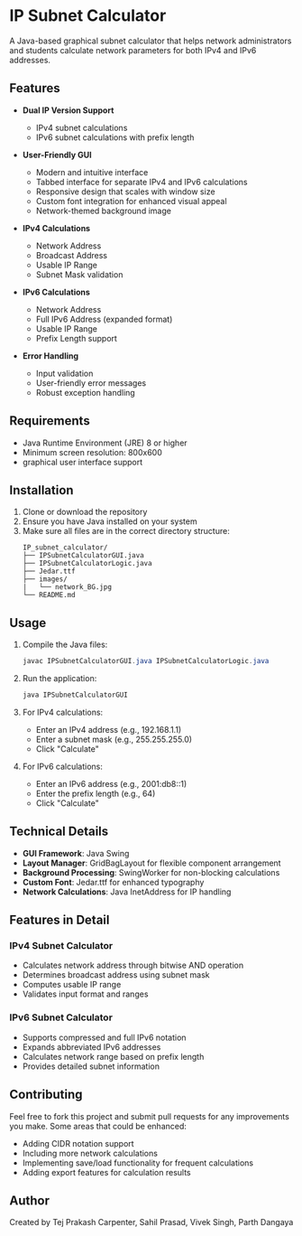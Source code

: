 # IP Subnet Calculator

A Java-based graphical subnet calculator that helps network administrators and students calculate network parameters for both IPv4 and IPv6 addresses.

## Features

- **Dual IP Version Support**
  - IPv4 subnet calculations
  - IPv6 subnet calculations with prefix length

- **User-Friendly GUI**
  - Modern and intuitive interface
  - Tabbed interface for separate IPv4 and IPv6 calculations
  - Responsive design that scales with window size
  - Custom font integration for enhanced visual appeal
  - Network-themed background image

- **IPv4 Calculations**
  - Network Address
  - Broadcast Address
  - Usable IP Range
  - Subnet Mask validation

- **IPv6 Calculations**
  - Network Address
  - Full IPv6 Address (expanded format)
  - Usable IP Range
  - Prefix Length support

- **Error Handling**
  - Input validation
  - User-friendly error messages
  - Robust exception handling

## Requirements

- Java Runtime Environment (JRE) 8 or higher
- Minimum screen resolution: 800x600
- graphical user interface support

## Installation

1. Clone or download the repository
2. Ensure you have Java installed on your system
3. Make sure all files are in the correct directory structure:
   ```
   IP_subnet_calculator/
   ├── IPSubnetCalculatorGUI.java
   ├── IPSubnetCalculatorLogic.java
   ├── Jedar.ttf
   ├── images/
   |   └── network_BG.jpg
   └── README.md
   ```

## Usage

1. Compile the Java files:
   ```powershell
   javac IPSubnetCalculatorGUI.java IPSubnetCalculatorLogic.java
   ```

2. Run the application:
   ```powershell
   java IPSubnetCalculatorGUI
   ```

3. For IPv4 calculations:
   - Enter an IPv4 address (e.g., 192.168.1.1)
   - Enter a subnet mask (e.g., 255.255.255.0)
   - Click "Calculate"

4. For IPv6 calculations:
   - Enter an IPv6 address (e.g., 2001:db8::1)
   - Enter the prefix length (e.g., 64)
   - Click "Calculate"

## Technical Details

- **GUI Framework**: Java Swing
- **Layout Manager**: GridBagLayout for flexible component arrangement
- **Background Processing**: SwingWorker for non-blocking calculations
- **Custom Font**: Jedar.ttf for enhanced typography
- **Network Calculations**: Java InetAddress for IP handling

## Features in Detail

### IPv4 Subnet Calculator
- Calculates network address through bitwise AND operation
- Determines broadcast address using subnet mask
- Computes usable IP range
- Validates input format and ranges

### IPv6 Subnet Calculator
- Supports compressed and full IPv6 notation
- Expands abbreviated IPv6 addresses
- Calculates network range based on prefix length
- Provides detailed subnet information

## Contributing

Feel free to fork this project and submit pull requests for any improvements you make. Some areas that could be enhanced:

- Adding CIDR notation support
- Including more network calculations
- Implementing save/load functionality for frequent calculations
- Adding export features for calculation results

## Author

Created by Tej Prakash Carpenter, Sahil Prasad, Vivek Singh, Parth Dangaya
